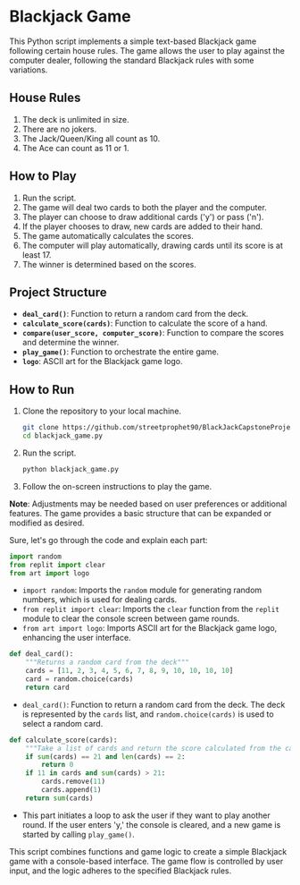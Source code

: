 # Blackjack Game

This Python script implements a simple text-based Blackjack game following certain house rules. The game allows the user to play against the computer dealer, following the standard Blackjack rules with some variations.

## House Rules

1. The deck is unlimited in size.
2. There are no jokers.
3. The Jack/Queen/King all count as 10.
4. The Ace can count as 11 or 1.

## How to Play

1. Run the script.
2. The game will deal two cards to both the player and the computer.
3. The player can choose to draw additional cards ('y') or pass ('n').
4. If the player chooses to draw, new cards are added to their hand.
5. The game automatically calculates the scores.
6. The computer will play automatically, drawing cards until its score is at least 17.
7. The winner is determined based on the scores.

## Project Structure

- **`deal_card()`**: Function to return a random card from the deck.
- **`calculate_score(cards)`**: Function to calculate the score of a hand.
- **`compare(user_score, computer_score)`**: Function to compare the scores and determine the winner.
- **`play_game()`**: Function to orchestrate the entire game.
- **`logo`**: ASCII art for the Blackjack game logo.

## How to Run

1. Clone the repository to your local machine.
   ```bash
   git clone https://github.com/streetprophet90/BlackJackCapstoneProject.git
   cd blackjack_game.py
   ```

2. Run the script.
   ```bash
   python blackjack_game.py
   ```

3. Follow the on-screen instructions to play the game.

**Note**: Adjustments may be needed based on user preferences or additional features. The game provides a basic structure that can be expanded or modified as desired.

Sure, let's go through the code and explain each part:

```python
import random
from replit import clear
from art import logo
```

- `import random`: Imports the `random` module for generating random numbers, which is used for dealing cards.
- `from replit import clear`: Imports the `clear` function from the `replit` module to clear the console screen between game rounds.
- `from art import logo`: Imports ASCII art for the Blackjack game logo, enhancing the user interface.

```python
def deal_card():
    """Returns a random card from the deck"""
    cards = [11, 2, 3, 4, 5, 6, 7, 8, 9, 10, 10, 10, 10]
    card = random.choice(cards)
    return card
```

- `deal_card()`: Function to return a random card from the deck. The deck is represented by the `cards` list, and `random.choice(cards)` is used to select a random card.

```python
def calculate_score(cards):  
    """Take a list of cards and return the score calculated from the cards"""
    if sum(cards) == 21 and len(cards) == 2:
        return 0
    if 11 in cards and sum(cards) > 21:
        cards.remove(11)
        cards.append(1)
    return sum(cards)
```



- This part initiates a loop to ask the user if they want to play another round. If the user enters 'y,' the console is cleared, and a new game is started by calling `play_game()`.

This script combines functions and game logic to create a simple Blackjack game with a console-based interface. The game flow is controlled by user input, and the logic adheres to the specified Blackjack rules.